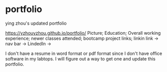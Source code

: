 # portfolio
ying zhou's updated portfolio

https://yzhouyzhou.github.io/portfolio/
Picture;
Education;
Overall working experience;
newer classes attended;
bootcamp project links;
linkin link -> nav bar -> LindedIn ->

I don't have a resume in word format or pdf format since I don't have office software in my labtops. I will figure out a way to get one and update this portfolio.


